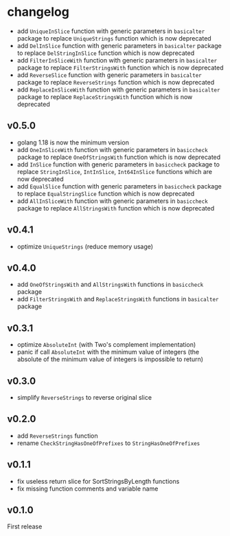 # changelog

* add `UniqueInSlice` function with generic parameters in `basicalter` package to replace `UniqueStrings` function which is now deprecated
* add `DelInSlice` function with generic parameters in `basicalter` package to replace `DelStringInSlice` function which is now deprecated
* add `FilterInSliceWith` function with generic parameters in `basicalter` package to replace `FilterStringsWith` function which is now deprecated
* add `ReverseSlice` function with generic parameters in `basicalter` package to replace `ReverseStrings` function which is now deprecated
* add `ReplaceInSliceWith` function with generic parameters in `basicalter` package to replace `ReplaceStringsWith` function which is now deprecated

## v0.5.0

* golang 1.18 is now the minimum version
* add `OneInSliceWith` function with generic parameters in `basiccheck` package to replace `OneOfStringsWith` function which is now deprecated
* add `InSlice` function with generic parameters in `basiccheck` package to replace `StringInSlice`, `IntInSlice`, `Int64InSlice` functions which are now deprecated
* add `EqualSlice` function with generic parameters in `basiccheck` package to replace `EqualStringSlice` function which is now deprecated
* add `AllInSliceWith` function with generic parameters in `basiccheck` package to replace `AllStringsWith` function which is now deprecated

## v0.4.1

* optimize `UniqueStrings` (reduce memory usage)

## v0.4.0

* add `OneOfStringsWith` and `AllStringsWith` functions in `basiccheck` package
* add `FilterStringsWith` and `ReplaceStringsWith` functions in `basicalter` package

## v0.3.1

* optimize `AbsoluteInt` (with Two's complement implementation)
* panic if call `AbsoluteInt` with the minimum value of integers (the absolute of the minimum value of integers is impossible to return)

## v0.3.0

* simplify `ReverseStrings` to reverse original slice

## v0.2.0

* add `ReverseStrings` function
* rename `CheckStringHasOneOfPrefixes` to `StringHasOneOfPrefixes`

## v0.1.1

* fix useless return slice for SortStringsByLength functions
* fix missing function comments and variable name

## v0.1.0

First release
